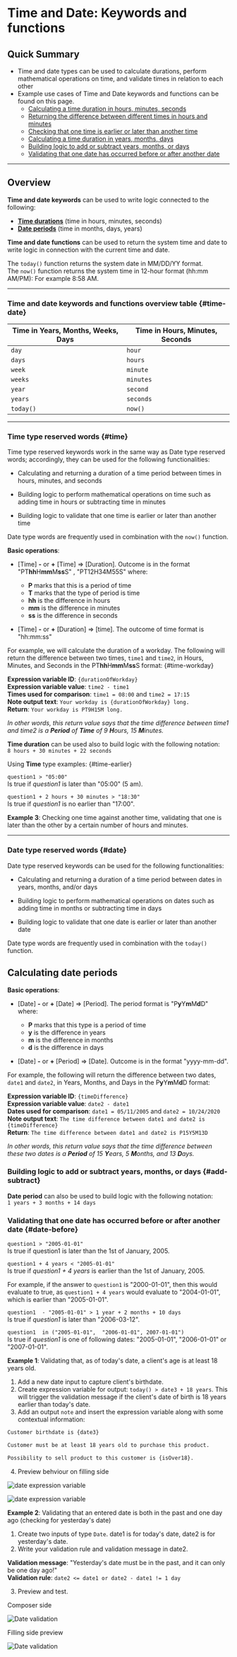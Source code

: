 # Time and Date: Keywords and functions

## Quick Summary

* Time and date types can be used to calculate durations, perform mathematical operations on time, and validate times in relation to each other
* Example use cases of Time and Date keywords and functions can be found on this page.
  * [Calculating a time duration in hours, minutes, seconds](#time)
  * [Returning the difference between different times in hours and minutes](#time-workday)
  * [Checking that one time is earlier or later than another time](#time-earlier)
  * [Calculating a time duration in years, months, days](#date)
  * [Building logic to add or subtract years, months, or days](#add-subtract)
  * [Validating that one date has occurred before or after another date](#date-before)

---

## Overview  


**Time and date keywords** can be used to write logic connected to the following:

* [**Time durations**](#time) (time in hours, minutes, seconds)
* [**Date periods**](#date) (time in months, days, years)


**Time and date functions** can be used to return the system time and date to write logic in connection with the current time and date.

The `today()` function returns the system date in MM/DD/YY format.  
The `now()` function returns the system time in 12-hour format (hh:mm AM/PM): For example 8:58 AM.

---

### Time and date keywords and functions overview table {#time-date}

| Time in Years, Months, Weeks, Days    |  Time in Hours, Minutes, Seconds  |
|---------------------------------------|-----------------------------------|
| `day`                                 |  `hour`                           |
| `days`                                |  `hours`                          |
| `week`                                |  `minute`                         |
| `weeks`                               |  `minutes`                        |
| `year`                                |  `second`                         |
| `years`                               |  `seconds`                        |
| `today()`                             |  `now()`                          |


---

### Time type reserved words {#time}

Time type reserved keywords work in the same way as Date type reserved words; accordingly, they can be used for the following functionalities:

* Calculating and returning a duration of a time period between times in hours, minutes, and seconds

* Building logic to perform mathematical operations on time such as adding time in hours or subtracting time in minutes

* Building logic to validate that one time is earlier or later than another time

Date type words are frequently used in combination with the `now()` function.

**Basic operations**:  

* [Time] **-** or **+** [Time] => [Duration]. Outcome is in the format "PT**hh**H**mm**M**ss**S" , "PT12H34M55S" where:
  * **P** marks that this is a period of time
  * **T** marks that the type of period is time
  * **hh** is the difference in hours
  * **mm** is the difference in minutes
  * **ss** is the difference in seconds

* [Time] **-** or **+** [Duration] => [time]. The outcome of time format is "hh:mm:ss"

For example, we will calculate the duration of a workday. The following will return the difference between two times, `time1` and `time2`, in Hours, Minutes, and Seconds in the PT**hh**H**mm**M**ss**S format: {#time-workday}

**Expression variable ID**: `{durationOfWorkday}`  
**Expression variable value**: `time2 - time1`  
**Times used for comparison**: `time1 = 08:00` and `time2 = 17:15`  
**Note output text**: `Your workday is {durationOfWorkday} long.`  
**Return**: `Your workday is PT9H15M long.`

*In other words, this return value says that the time difference between time1 and time2 is a **Period** of **Time** of 9 **H**ours, 15 **M**inutes.*

**Time duration** can be used also to build logic with the following notation:  
`8 hours + 30 minutes + 22 seconds`

Using **Time** type examples: {#time-earlier}

`question1 > "05:00"`  
Is true if *question1* is later than "05:00" (5 am).

`question1 + 2 hours + 30 minutes > "18:30"`  
Is true if *question1* is no earlier than "17:00".

**Example 3**: Checking one time against another time, validating that one is later than the other by a certain number of hours and minutes.

---

### Date type reserved words {#date}

Date type reserved keywords can be used for the following functionalities:

* Calculating and returning a duration of a time period between dates in years, months, and/or days

* Building logic to perform mathematical operations on dates such as adding time in months or subtracting time in days

* Building logic to validate that one date is earlier or later than another date

Date type words are frequently used in combination with the `today()` function.

## Calculating date periods

**Basic operations**:  

* [Date] **-** or **+** [Date] => [Period]. The period format is "P**y**Y**m**M**d**D" where:

  * **P** marks that this type is a period of time
  * **y** is the difference in years  
  * **m** is the difference in months
  * **d** is the difference in days

* [Date] **-** or **+** [Period] => [Date]. Outcome is in the format "yyyy-mm-dd".

For example, the following will return the difference between two dates, `date1` and `date2`, in Years, Months, and Days in the P**y**Y**m**M**d**D format:

**Expression variable ID**: `{timeDifference}`  
**Expression variable value**: `date2 - date1`  
**Dates used for comparison**: `date1 = 05/11/2005` and `date2 = 10/24/2020`  
**Note output text**: `The time difference between date1 and date2 is {timeDifference}`  
**Return**: `The time difference between date1 and date2 is P15Y5M13D`

*In other words, this return value says that the time difference between these two dates is a **Period** of 15 **Y**ears, 5 **M**onths, and 13 **D**ays.*

### Building logic to add or subtract years, months, or days {#add-subtract}

**Date period** can also be used to build logic with the following notation:  
 `1 years + 3 months + 14 days`

### Validating that one date has occurred before or after another date {#date-before}

`question1 > "2005-01-01" `  
Is true if question1 is later than the 1st of January, 2005.

`question1 + 4 years < "2005-01-01" `  
Is true if *question1 + 4 years* is earlier than the 1st of January, 2005.  

For example, if the answer to `question1` is "2000-01-01", then this would evaluate to true, as `question1 + 4 years`  would evaluate to "2004-01-01", which is earlier than "2005-01-01".

`question1  - "2005-01-01" > 1 year + 2 months + 10 days`  
Is true if *question1* is later than "2006-03-12".

`question1  in ("2005-01-01",  "2006-01-01", 2007-01-01")`  
Is true if *question1* is one of following dates: "2005-01-01", "2006-01-01" or "2007-01-01".

**Example 1**: Validating that, as of today's date, a client's age is at least 18 years old.

1. Add a new date input to capture client's birthdate.
2. Create expression variable for output: `today() > date3 + 18 years`. This will trigger the validation message if the client's date of birth is 18 years earlier than today's date.
3. Add an output `note` and insert the expression variable along with some contextual information:

```markdown
Customer birthdate is {date3}

Customer must be at least 18 years old to purchase this product.

Possibility to sell product to this customer is {isOver18}.
```

4. Preview behviour on filling side

![date expression variable](/expressions/date-expression-variable2.png)

![date expression variable](/expressions/date-expression-variable1.png)

**Example 2**: Validating that an entered date is both in the past and one day ago (checking for yesterday's date)

1. Create two inputs of type `Date`. date1 is for today's date, date2 is for yesterday's date.
2. Write your validation rule and validation message in date2.

**Validation message**: "Yesterday's date must be in the past, and it can only be one day ago!"  
**Validation rule**: `date2 <= date1 or date2 - date1 != 1 day`  

3. Preview and test.

Composer side

![Date validation](/expressions/date-validation.png)

Filling side preview

![Date validation](/expressions/date-validation2.png)

